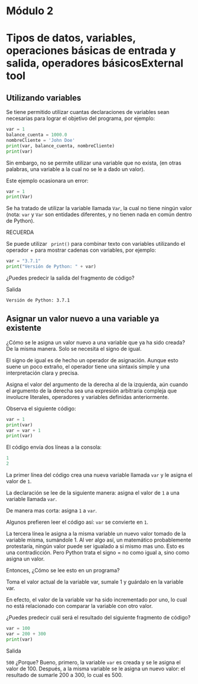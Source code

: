 # Módulo 2
# Tipos de datos, variables, operaciones básicas de entrada y salida, operadores básicosExternal tool

## Utilizando variables
Se tiene permitido utilizar cuantas declaraciones de variables sean necesarias para lograr el objetivo del programa, por ejemplo:

```python
var = 1
balance_cuenta = 1000.0
nombreCliente = 'John Doe'
print(var, balance_cuenta, nombreCliente)
print(var)
```

Sin embargo, no se permite utilizar una variable que no exista, (en otras palabras, una variable a la cual no se le a dado un valor).

Este ejemplo ocasionara un error:

```python
var = 1
print(Var)
```

Se ha tratado de utilizar la variable llamada <code>Var</code>, la cual no tiene ningún valor (nota: <code>var</code> y <code>Var</code> son entidades diferentes, y no tienen nada en común dentro de Python).

RECUERDA

Se puede utilizar <code> print()</code> para combinar texto con variables utilizando el operador + para mostrar cadenas con variables, por ejemplo:

```python
var = "3.7.1"
print("Versión de Python: " + var)
```

¿Puedes predecir la salida del fragmento de código?

Salida

```sh
Versión de Python: 3.7.1
```

## Asignar un valor nuevo a una variable ya existente
¿Cómo se le asigna un valor nuevo a una variable que ya ha sido creada? De la misma manera. Solo se necesita el signo de igual.

El signo de igual es de hecho un operador de asignación. Aunque esto suene un poco extraño, el operador tiene una sintaxis simple y una interpretación clara y precisa.

Asigna el valor del argumento de la derecha al de la izquierda, aún cuando el argumento de la derecha sea una expresión arbitraria compleja que involucre literales, operadores y variables definidas anteriormente.

Observa el siguiente código:

```python
var = 1
print(var)
var = var + 1
print(var)
```

El código envía dos líneas a la consola:

```python
1
2
```

La primer línea del código crea una nueva variable llamada `var` y le asigna el valor de `1`.

La declaración se lee de la siguiente manera: asigna el valor de `1` a una variable llamada `var`.

De manera mas corta: asigna `1` a `var`.

Algunos prefieren leer el código así: `var` se convierte en `1`.

La tercera línea le asigna a la misma variable un nuevo valor tomado de la variable misma, sumándole 1. Al ver algo así, un matemático probablemente protestaría, ningún valor puede ser igualado a si mismo mas uno. Esto es una contradicción. Pero Python trata el signo = no como igual a, sino como asigna un valor.

Entonces, ¿Cómo se lee esto en un programa?

Toma el valor actual de la variable var, sumale 1 y guárdalo en la variable var.

En efecto, el valor de la variable var ha sido incrementado por uno, lo cual no está relacionado con comparar la variable con otro valor.

¿Puedes predecir cuál será el resultado del siguiente fragmento de código?

```python
var = 100
var = 200 + 300
print(var)
```

Salida

`500` ¿Porque? Bueno, primero, la variable `var` es creada y se le asigna el valor de 100. Después, a la misma variable se le asigna un nuevo valor: el resultado de sumarle 200 a 300, lo cual es 500.
